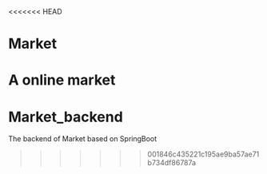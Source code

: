 <<<<<<< HEAD
# Market
A online market
=======
# Market_backend
The backend of Market based on SpringBoot
>>>>>>> 001846c435221c195ae9ba57ae71b734df86787a
